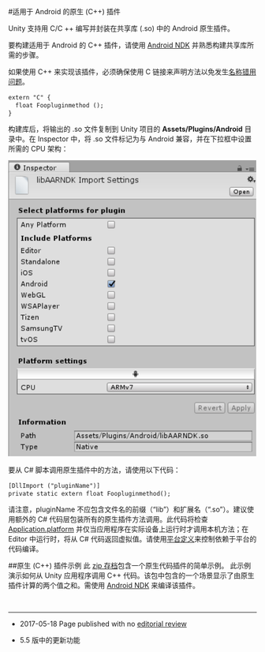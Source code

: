 #适用于 Android 的原生 (C++) 插件

Unity 支持用 C/C ++ 编写并封装在共享库 (.so) 中的 Android 原生插件。

要构建适用于 Android 的 C++ 插件，请使用 [Android NDK](https://developer.android.com/ndk/index.html) 并熟悉构建共享库所需的步骤。

如果使用 C++ 来实现该插件，必须确保使用 C 链接来声明方法以免发生[名称错用问题](http://en.wikipedia.org/wiki/Name_mangling)。

```
extern "C" {
  float Foopluginmethod ();
}
```

构建库后，将输出的 .so 文件复制到 Unity 项目的 __Assets/Plugins/Android__ 目录中。在 Inspector 中，将 .so 文件标记为与 Android 兼容，并在下拉框中设置所需的 CPU 架构：


![Inspector 窗口中显示的原生 (C++) 插件导入设置](../uploads/Main/AndroidNativePlugins.png)

                                                                                                                   
要从 C# 脚本调用原生插件中的方法，请使用以下代码：

```
[DllImport ("pluginName")]
private static extern float Foopluginmethod();
```

请注意，pluginName 不应包含文件名的前缀（“lib”）和扩展名（“.so”）。建议使用额外的 C# 代码层包装所有的原生插件方法调用。此代码将检查 [Application.platform](../ScriptReference/Application-platform.html) 并仅当应用程序在实际设备上运行时才调用本机方法；在 Editor 中运行时，将从 C# 代码返回虚拟值。请使用[平台定义](https://docs.unity3d.com/Manual/PlatformDependentCompilation.html)来控制依赖于平台的代码编译。

##原生 (C++) 插件示例
此 [zip 存档](../uploads/Examples/AndroidNativePlugin.zip)包含一个原生代码插件的简单示例。
此示例演示如何从 Unity 应用程序调用 C++ 代码。该包中包含的一个场景显示了由原生插件计算的两个值之和。需使用 [Android NDK](https://developer.android.com/ndk/index.html) 来编译该插件。

<br/> 

----
* <span class="page-edit">2017-05-18  Page published with no [editorial review](DocumentationEditorialReview.html)
</span>

* <span class="page-history">5.5 版中的更新功能</span>
